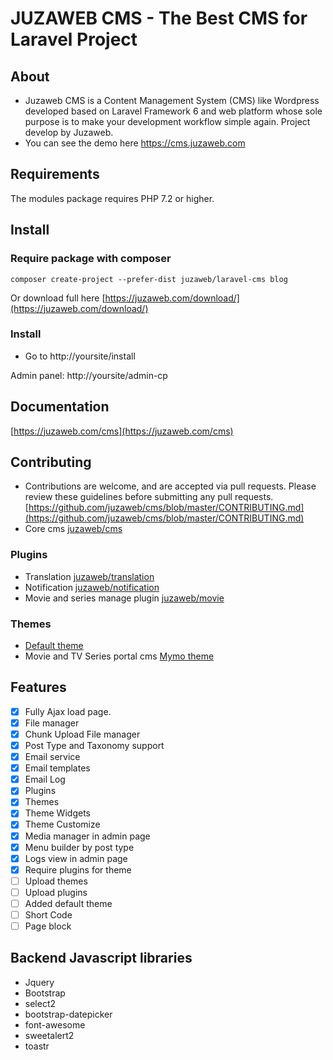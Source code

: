 JUZAWEB CMS - The Best CMS for Laravel Project
==============================================

## About
- Juzaweb CMS is a Content Management System (CMS) like Wordpress developed based on Laravel Framework 6 and web platform whose sole purpose is to make your development workflow simple again. Project develop by Juzaweb.
- You can see the demo here https://cms.juzaweb.com

## Requirements
The modules package requires PHP 7.2 or higher.

## Install
### Require package with composer
```
composer create-project --prefer-dist juzaweb/laravel-cms blog
```
Or download full here [https://juzaweb.com/download/](https://juzaweb.com/download/)
### Install
- Go to http://yoursite/install

Admin panel: http://yoursite/admin-cp

## Documentation
[https://juzaweb.com/cms](https://juzaweb.com/cms)

## Contributing
- Contributions are welcome, and are accepted via pull requests. Please review these guidelines before submitting any pull requests.
[https://github.com/juzaweb/cms/blob/master/CONTRIBUTING.md](https://github.com/juzaweb/cms/blob/master/CONTRIBUTING.md)
- Core cms [juzaweb/cms](https://github.com/juzaweb/cms)

### Plugins
- Translation [juzaweb/translation](https://github.com/juzaweb/translation)
- Notification [juzaweb/notification](https://github.com/juzaweb/notification)
- Movie and series manage plugin [juzaweb/movie](https://github.com/juzaweb/movie)

### Themes
- [Default theme](https://github.com/juzaweb/default-theme)
- Movie and TV Series portal cms [Mymo theme](https://github.com/juzaweb/mymo-theme)

## Features
- [x] Fully Ajax load page.
- [x] File manager
- [x] Chunk Upload File manager
- [x] Post Type and Taxonomy support
- [x] Email service
- [x] Email templates
- [x] Email Log
- [x] Plugins
- [x] Themes
- [x] Theme Widgets
- [x] Theme Customize
- [x] Media manager in admin page
- [x] Menu builder by post type
- [x] Logs view in admin page
- [x] Require plugins for theme
- [ ] Upload themes
- [ ] Upload plugins
- [ ] Added default theme
- [ ] Short Code
- [ ] Page block

## Backend Javascript libraries
- Jquery
- Bootstrap
- select2
- bootstrap-datepicker
- font-awesome
- sweetalert2
- toastr
